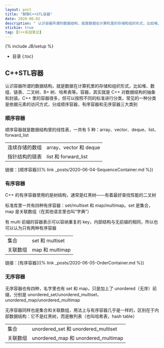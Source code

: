 ```yaml
---
layout: post
title: "聊聊C++STL容器"
date: 2020-06-02
description: " 认识容器所谓的数据结构，就是数据在计算机里的存储和组织形式，比如堆、数组、链表、二叉树、B+ 树、哈希表等。容器，其实就是 C++ 对数据结构的抽象和封装。C++ 里的容器很多，但可以按照不同的标准进行分类，常见的一种分类是依据元素的访问方式，分成顺序容器，有序容器和无序容器三大类别 "
stickie: true
tag: [C++实战笔记]
---
```


{% include JB/setup %}
*  目录
{:toc}

## C++STL容器

认识容器所谓的数据结构，就是数据在计算机里的存储和组织形式，比如堆、数组、链表、二叉树、B+ 树、哈希表等。容器，其实就是 C++ 对数据结构的抽象和封装。C++ 里的容器很多，但可以按照不同的标准进行分类，常见的一种分类是依据元素的访问方式，分成顺序容器，有序容器和无序容器三大类别

### 顺序容器

顺序容器就是数据结构里的线性表，一共有 5 种：array、vector、deque、list、forward_list

<table>
   <tr>
      <td> 连续存储的数组 </td>
	  <td> array、vector 和 deque </td>
   </tr>
   <tr>
      <td> 指针结构的链表 </td>
      <td> list 和 forward_list </td>
   </tr>
</table>

链接：[顺序容器]({% link _posts/2020-06-04-SequenceContainer.md %})


### 有序容器

C++ 的有序容器使用的是树结构，通常是红黑树——有着最好查找性能的二叉树

标准库里一共有四种有序容器：set/multiset 和 map/multimap。set 是集合，map 是关联数组（在其他语言里也叫“字典”）

有 multi 前缀的容器表示可以容纳重复的 key，内部结构与无前缀的相同，所以也可以认为只有两种有序容器

<table>
   <tr>
      <td> 集合 </td>
	  <td> set 和 multiset </td>
   </tr>
   <tr>
      <td> 关联数组 </td>
      <td> map 和 multimap </td>
   </tr>
</table>

链接：[有序容器]({% link _posts/2020-06-05-OrderContainer.md %})

### 无序容器

无序容器也有四种，名字里也有 set 和 map，只是加上了 unordered（无序）前缀，分别是 unordered_set/unordered_multiset、unordered_map/unordered_multimap

无序容器同样也是集合和关联数组，用法上与有序容器几乎是一样的，区别在于内部数据结构：它不是红黑树，而是散列表（也叫哈希表，hash table）

<table>
   <tr>
      <td> 集合 </td>
	  <td> unordered_set 和 unordered_multiset </td>
   </tr>
   <tr>
      <td> 关联数组 </td>
      <td> unordered_map 和 unordered_multimap </td>
   </tr>
</table>
